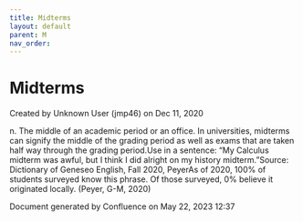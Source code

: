```yaml
---
title: Midterms
layout: default
parent: M
nav_order:
---
```


# Midterms

Created by  Unknown User (jmp46) on Dec 11, 2020

n. The middle of an academic period or an office. In universities, midterms can signify the middle of the grading period as well as exams that are taken half way through the grading period.Use in a sentence: “My Calculus midterm was awful, but I think I did alright on my history midterm.”Source: Dictionary of Geneseo English, Fall 2020, PeyerAs of 2020, 100% of students surveyed know this phrase. Of those surveyed, 0% believe it originated locally. (Peyer, G-M, 2020) 

Document generated by Confluence on May 22, 2023 12:37



